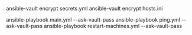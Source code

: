 ansible-vault encrypt secrets.yml
ansible-vault encrypt hosts.ini

ansible-playbook main.yml --ask-vault-pass
ansible-playbook ping.yml --ask-vault-pass
ansible-playbook restart-machines.yml --ask-vault-pass
